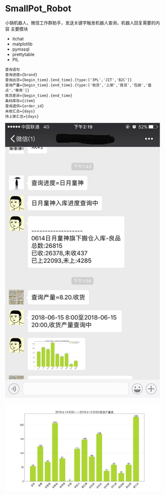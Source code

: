 # SmallPot_Robot
小锅机器人，微信工作群助手，发送关键字触发机器人查询，机器人回复需要的内容
主要模块

- itchat
- matplotlib
- pymssql
- prettytable
- PIL
```
查询语句
查询进度={brand}
查询出货={begin_tiem}.{end_time}.{type:['3PL','JIT','B2C']} 
查询产量={begin_tiem}.{end_time}.{type:['收货','上架','拣货','包装','盘点','移库']}  
拣货差异={begin_tiem}.{end_time}
条码库存={item}
查询退供={order_id}
未收汇总={days} 
待上架汇总={days}
```

![示例图片](https://raw.githubusercontent.com/SmallPotY/SmallPot_Robot/master/Screenshots/20180615141943.jpg)

![示例图片](https://raw.githubusercontent.com/SmallPotY/SmallPot_Robot/master/fname.png)
